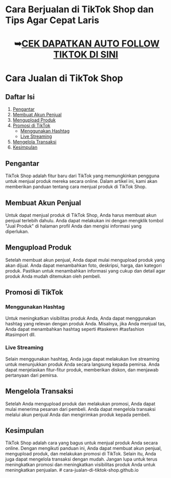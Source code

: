 <h1>Cara Berjualan di TikTok Shop dan Tips Agar Cepat Laris</h1><h1 style="text-align: center;">&nbsp;➥<a href="https://www.tiktok.com/@bajueanita/video/7191744092093615386" rel="nofollow">CEK&nbsp;</a><a href="https://www.tiktok.com/@bajueanita/video/7191744092093615386" target="_blank">DAPATKAN AUTO FOLLOW TIKTOK DI SINI</a></h1>
<h2></h2>
<h1>Cara Jualan di TikTok Shop</h1>
<h2>Daftar Isi</h2>
<ol>
  <li><a href="#intro">Pengantar</a></li>
  <li><a href="#create">Membuat Akun Penjual</a></li>
  <li><a href="#upload">Mengupload Produk</a></li>
  <li><a href="#promote">Promosi di TikTok</a>
    <ul>
      <li><a href="#hashtag">Menggunakan Hashtag</a></li>
      <li><a href="#live">Live Streaming</a></li>
    </ul>
  </li>
  <li><a href="#manage">Mengelola Transaksi</a></li>
  <li><a href="#conclusion">Kesimpulan</a></li>
</ol>
<h2 id="intro">Pengantar</h2>
TikTok Shop adalah fitur baru dari TikTok yang memungkinkan pengguna untuk menjual produk mereka secara online. Dalam artikel ini, kami akan memberikan panduan tentang cara menjual produk di TikTok Shop.
<h2 id="create">Membuat Akun Penjual</h2>
Untuk dapat menjual produk di TikTok Shop, Anda harus membuat akun penjual terlebih dahulu. Anda dapat melakukan ini dengan mengklik tombol "Jual Produk" di halaman profil Anda dan mengisi informasi yang diperlukan.
<h2 id="upload">Mengupload Produk</h2>
Setelah membuat akun penjual, Anda dapat mulai mengupload produk yang akan dijual. Anda dapat menambahkan foto, deskripsi, harga, dan kategori produk. Pastikan untuk menambahkan informasi yang cukup dan detail agar produk Anda mudah ditemukan oleh pembeli.
<h2 id="promote">Promosi di TikTok</h2>
<h3 id="hashtag">Menggunakan Hashtag</h3>
Untuk meningkatkan visibilitas produk Anda, Anda dapat menggunakan hashtag yang relevan dengan produk Anda. Misalnya, jika Anda menjual tas, Anda dapat menambahkan hashtag seperti #taskeren #tasfashion #tasimport dll.

<h3 id="live">Live Streaming</h3>
Selain menggunakan hashtag, Anda juga dapat melakukan live streaming untuk menunjukkan produk Anda secara langsung kepada pemirsa. Anda dapat menjelaskan fitur-fitur produk, memberikan diskon, dan menjawab pertanyaan dari pemirsa.
<h2 id="manage">Mengelola Transaksi</h2>
Setelah Anda mengupload produk dan melakukan promosi, Anda dapat mulai menerima pesanan dari pembeli. Anda dapat mengelola transaksi melalui akun penjual Anda dan mengirimkan produk kepada pembeli.
<h2 id="conclusion">Kesimpulan</h2>
TikTok Shop adalah cara yang bagus untuk menjual produk Anda secara online. Dengan mengikuti panduan ini, Anda dapat membuat akun penjual, mengupload produk, dan melakukan promosi di TikTok. Selain itu, Anda juga dapat mengelola transaksi dengan mudah. Jangan lupa untuk terus meningkatkan promosi dan meningkatkan visibilitas produk Anda untuk meningkatkan penjualan.
# cara-jualan-di-tiktok-shop.github.io
